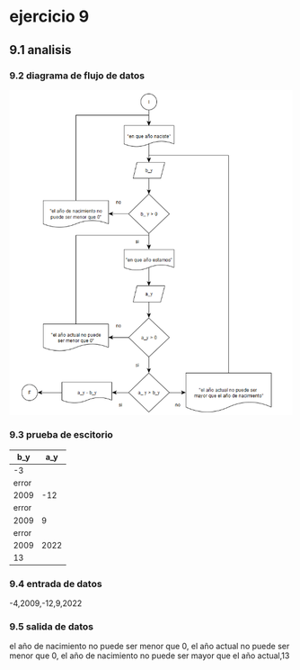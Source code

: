 # ejercicio 9
## 9.1 analisis

### 9.2 diagrama de flujo de datos
![alt](https://github.com/seyalocruz/ICI-fundamentos/blob/main/9.png)
### 9.3 prueba de escitorio
|b_y|a_y|
|----|-----|
|-3| |
|error|
|2009|-12|
|error|
|2009|9|
|error|
|2009|2022|
|13|
### 9.4 entrada de datos
-4,2009,-12,9,2022
### 9.5 salida de datos
el año de nacimiento no puede ser menor que 0, el año actual no puede ser menor que 0,
el año de nacimiento no puede ser mayor que el año actual,13
